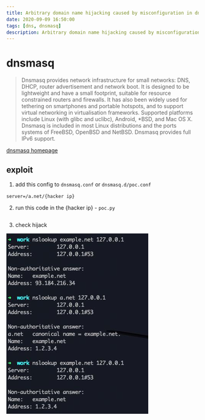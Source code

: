 ```yaml
---
title: Arbitrary domain name hijacking caused by misconfiguration in dnsmasq
date: 2020-09-09 16:50:00
tags: [dns, dnsmasq]
description: Arbitrary domain name hijacking caused by misconfiguration in dnsmasq
---
```


# dnsmasq
> Dnsmasq provides network infrastructure for small networks: DNS, DHCP, router advertisement and network boot. It is designed to be lightweight and have a small footprint, suitable for resource constrained routers and firewalls. It has also been widely used for tethering on smartphones and portable hotspots, and to support virtual networking in virtualisation frameworks. Supported platforms include Linux (with glibc and uclibc), Android, *BSD, and Mac OS X. Dnsmasq is included in most Linux distributions and the ports systems of FreeBSD, OpenBSD and NetBSD. Dnsmasq provides full IPv6 support.  

[dnsmasq homepage][1]

## exploit
1. add this config to `dnsmasq.conf` or `dnsmasq.d/poc.conf`
```
server=/a.net/{hacker ip}
```

2. run this code in the {hacker ip} - `poc.py`
```python

```

3. check hijack

![poc][2]

[1]: http://www.thekelleys.org.uk/dnsmasq/doc.html
[2]: ../assets/images/poc.jpeg